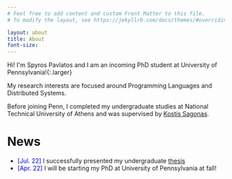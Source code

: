 ```yaml
---
# Feel free to add content and custom Front Matter to this file.
# To modify the layout, see https://jekyllrb.com/docs/themes/#overriding-theme-defaults

layout: about
title: About
font-size: 
---
```


Hi! I'm Spyros Pavlatos and I am an incoming PhD student at University of Pennsylvania!{:.larger}

My research interests are focused around Programming Languages and Distributed Systems.

Before joining Penn, I completed my undergraduate studies at National Technical University of Athens and was supervised by [Kostis Sagonas](https://user.it.uu.se/~kostis/).

# News

- <span style="color:blue">[Jul. 22] </span> I successfully presented my undergraduate [thesis](http://artemis.cslab.ece.ntua.gr:8080/jspui/bitstream/123456789/18415/1/thesis.pdf)
- <span style="color:blue">[Apr. 22] </span> I will be starting my PhD at University of Pennsylvania at fall!
